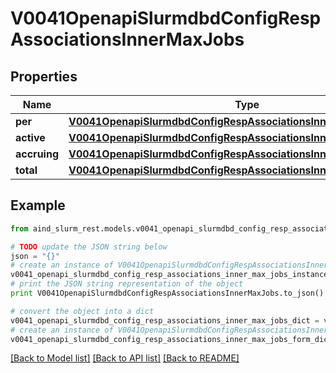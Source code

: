 # V0041OpenapiSlurmdbdConfigRespAssociationsInnerMaxJobs


## Properties

Name | Type | Description | Notes
------------ | ------------- | ------------- | -------------
**per** | [**V0041OpenapiSlurmdbdConfigRespAssociationsInnerMaxJobsPer**](V0041OpenapiSlurmdbdConfigRespAssociationsInnerMaxJobsPer.md) |  | [optional] 
**active** | [**V0041OpenapiSlurmdbdConfigRespAssociationsInnerMaxJobsActive**](V0041OpenapiSlurmdbdConfigRespAssociationsInnerMaxJobsActive.md) |  | [optional] 
**accruing** | [**V0041OpenapiSlurmdbdConfigRespAssociationsInnerMaxJobsAccruing**](V0041OpenapiSlurmdbdConfigRespAssociationsInnerMaxJobsAccruing.md) |  | [optional] 
**total** | [**V0041OpenapiSlurmdbdConfigRespAssociationsInnerMaxJobsTotal**](V0041OpenapiSlurmdbdConfigRespAssociationsInnerMaxJobsTotal.md) |  | [optional] 

## Example

```python
from aind_slurm_rest.models.v0041_openapi_slurmdbd_config_resp_associations_inner_max_jobs import V0041OpenapiSlurmdbdConfigRespAssociationsInnerMaxJobs

# TODO update the JSON string below
json = "{}"
# create an instance of V0041OpenapiSlurmdbdConfigRespAssociationsInnerMaxJobs from a JSON string
v0041_openapi_slurmdbd_config_resp_associations_inner_max_jobs_instance = V0041OpenapiSlurmdbdConfigRespAssociationsInnerMaxJobs.from_json(json)
# print the JSON string representation of the object
print V0041OpenapiSlurmdbdConfigRespAssociationsInnerMaxJobs.to_json()

# convert the object into a dict
v0041_openapi_slurmdbd_config_resp_associations_inner_max_jobs_dict = v0041_openapi_slurmdbd_config_resp_associations_inner_max_jobs_instance.to_dict()
# create an instance of V0041OpenapiSlurmdbdConfigRespAssociationsInnerMaxJobs from a dict
v0041_openapi_slurmdbd_config_resp_associations_inner_max_jobs_form_dict = v0041_openapi_slurmdbd_config_resp_associations_inner_max_jobs.from_dict(v0041_openapi_slurmdbd_config_resp_associations_inner_max_jobs_dict)
```
[[Back to Model list]](../README.md#documentation-for-models) [[Back to API list]](../README.md#documentation-for-api-endpoints) [[Back to README]](../README.md)


